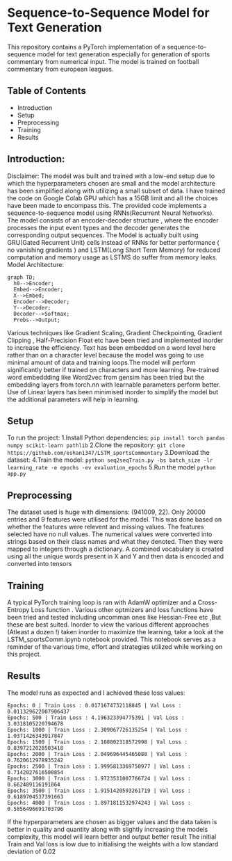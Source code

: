 # Sequence-to-Sequence Model for Text Generation

This repository contains a PyTorch implementation of a sequence-to-sequence model for text generation especially for generation of sports commentary from numerical input. 
The model is trained on football commentary from european leagues.

## Table of Contents
- Introduction
- Setup
- Preprocessing
- Training
- Results


## Introduction:
Disclaimer: The model was built and trained with a low-end setup due to which the hyperparameters chosen are small and the model architecture has been simplified along with utilizing a small subset of data.
I  have trained the code on Google Colab GPU which has a 15GB limit and all the choices have been made to encompass this.
The provided code implements a sequence-to-sequence model using RNNs(Recurrent Neural Networks). The model consists of an encoder-decoder structure , where the encoder processes the input event types
and the decoder generates the corresponding output sequences. 
The Model is actually  built using GRU(Gated Recurrent Unit) cells instead of RNNs for better performance ( no vanishing gradients ) and LSTM(Long Short Term Memory) for reduced computation and memory usage
as LSTMS do suffer from memory leaks. 
Model Architecture: 
```mermaid
graph TD;
  h0-->Encoder;
  Embed-->Encoder;
  X-->Embed;
  Encoder-->Decoder;
  Y-->Decoder;
  Decoder-->Softmax;
  Probs-->Output;
```
Various techniques like Gradient Scaling, Gradient Checkpointing, Gradient Clipping , Half-Precision Float etc have been tried and implemented inorder to increase the efficiency.
Text has been embedded on a word level here rather than on a character level because the model was going to use minimal amount of data and training loops.The model will perform significantly better if trained 
on characters and more learning. Pre-trained word embeddding like Word2vec from gensim has been tried but the embedding layers from torch.nn with learnable parameters perform better. Use of Linear layers has been
minimised inorder to simplify the model but the additional parameters will help in learning.

## Setup
To run the project: 
1.Install Python dependencies:
`pip install torch pandas numpy scikit-learn pathlib`
2.Clone the repository:
`git clone https://github.com/eshan1347/LSTM_sportsCommentary`
3.Download the dataset:
4.Train the model:
`python seq2seqTrain.py -bs batch_size -lr learning_rate -e epochs -ev evaluation_epochs`
5.Run the model
`python app.py`

## Preprocessing 
The dataset used is huge with dimensions: (941009, 22). Only 20000 entries and 9 features were utilised for the model. This was done based on whether the features were relevent and missing values. The features
selected have no null values. The numerical values were converted into strings based on their class names and what they denoted. Then they were mapped to integers through a dictionary. A combined vocabulary is
created using all the unique words present in X and Y and then data is encoded and converted into tensors

## Training
A typical PyTorch training loop is ran with AdamW optimizer and a Cross-Entropy Loss function . Various other optmizers and loss functions have been tried and tested including uncomman ones like Hessian-Free etc
,But these are best suited. Inorder to view the various different approaches (Atleast a dozen !) taken inorder to maximize the learning, take a look at the LSTM_sportsComm.ipynb notebook provided.
This notebook serves as a reminder of the various time, effort and strategies utilized while working on this project.

## Results
The model runs as expected and I achieved these loss values:
```
Epochs: 0 | Train Loss : 0.0171674732118845 | Val Loss : 0.011329622007906437
Epochs: 500 | Train Loss : 4.196323394775391 | Val Loss : 3.0318105220794678
Epochs: 1000 | Train Loss : 2.309067726135254 | Val Loss : 1.0371426343917847
Epochs: 1500 | Train Loss : 2.108802318572998 | Val Loss : 0.8397212028503418
Epochs: 2000 | Train Loss : 2.049696445465088 | Val Loss : 0.7620612978935242
Epochs: 2500 | Train Loss : 1.9995813369750977 | Val Loss : 0.7142027616500854
Epochs: 3000 | Train Loss : 1.9723531007766724 | Val Loss : 0.662489116191864
Epochs: 3500 | Train Loss : 1.9151420593261719 | Val Loss : 0.6189704537391663
Epochs: 4000 | Train Loss : 1.8971811532974243 | Val Loss : 0.5856496691703796
```
If the hyperparameters are chosen as bigger values and the data taken is better in quality and quantity along with slightly increasing the models complexity, this model will learn better and output better result
The initial Train and Val loss is low due to initialising the weights with a low standard deviation of 0.02
